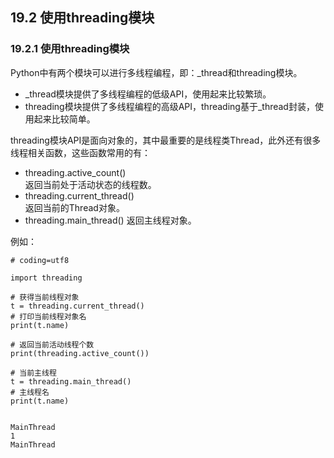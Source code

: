 ## 19.2 使用threading模块

### 19.2.1 使用threading模块

Python中有两个模块可以进行多线程编程，即：\_thread和threading模块。

* \_thread模块提供了多线程编程的低级API，使用起来比较繁琐。
* threading模块提供了多线程编程的高级API，threading基于_thread封装，使用起来比较简单。

threading模块API是面向对象的，其中最重要的是线程类Thread，此外还有很多线程相关函数，这些函数常用的有：  

* threading.active_count()  
返回当前处于活动状态的线程数。
* threading.current_thread()  
返回当前的Thread对象。
* threading.main_thread()
返回主线程对象。

例如：  

    # coding=utf8

    import threading

    # 获得当前线程对象
    t = threading.current_thread()
    # 打印当前线程对象名
    print(t.name)

    # 返回当前活动线程个数
    print(threading.active_count())

    # 当前主线程
    t = threading.main_thread()
    # 主线程名
    print(t.name)


    MainThread
    1
    MainThread

